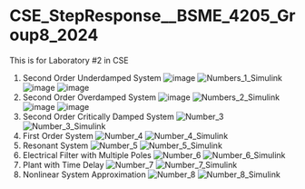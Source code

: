 # CSE_StepResponse__BSME_4205_Group8_2024
This is for Laboratory #2 in CSE
1. Second Order Underdamped System
![image](https://github.com/JJME4205/CSE_StepResponse__BSME_4205_Group8_2024/assets/159037171/9f857deb-f28b-4762-bd25-ed8f01fa1e55)
![Numbers_1_Simulink](https://github.com/JJME4205/CSE_StepResponse__BSME_4205_Group8_2024/assets/159037171/3dddb922-9518-4449-a5a8-de2ef2c57109)
![image](https://github.com/JJME4205/CSE_StepResponse__BSME_4205_Group8_2024/assets/159037171/a7186422-76c0-4a76-945c-142e78e85af2)
![image](https://github.com/JJME4205/CSE_StepResponse__BSME_4205_Group8_2024/assets/159037171/433c548e-c0a1-48eb-9ac0-ada3ab0a8550)
2. Second Order Overdamped System
![image](https://github.com/JJME4205/CSE_StepResponse__BSME_4205_Group8_2024/assets/159037171/c3af88f7-d421-473c-ba97-d1ec2b7dfdc7)
![Numbers_2_Simulink](https://github.com/JJME4205/CSE_StepResponse__BSME_4205_Group8_2024/assets/159037171/8fc067be-b99d-460d-85a2-f8c2f73a4ede)
![image](https://github.com/JJME4205/CSE_StepResponse__BSME_4205_Group8_2024/assets/159037171/0bd08b09-4473-4ee8-aa3a-1e8732d60a70)
![image](https://github.com/JJME4205/CSE_StepResponse__BSME_4205_Group8_2024/assets/159037171/df98e1c0-98d2-4eac-8fa9-08a808139d5a)
3. Second Order Critically Damped System
![Number_3](https://github.com/JJME4205/CSE_StepResponse__BSME_4205_Group8_2024/assets/159040752/1bf12821-700c-404a-9d5d-351c510f1554)
![Number_3_Simulink](https://github.com/JJME4205/CSE_StepResponse__BSME_4205_Group8_2024/assets/159040752/4fde6ab1-b90e-4644-8e82-0930a096d39a)
4. First Order System
![Number_4](https://github.com/JJME4205/CSE_StepResponse__BSME_4205_Group8_2024/assets/159040752/4b524214-ba08-48bb-8cc4-28eb8e860630)
![Number_4_Simulink](https://github.com/JJME4205/CSE_StepResponse__BSME_4205_Group8_2024/assets/159040752/d5e349c9-5082-4088-9423-a7a12458f372)
5. Resonant System
![Number_5](https://github.com/JJME4205/CSE_StepResponse__BSME_4205_Group8_2024/assets/159036967/e41d02db-5cd8-4471-98f3-96a3ecdf3f45)
![Number_5_Simulink](https://github.com/JJME4205/CSE_StepResponse__BSME_4205_Group8_2024/assets/159036967/5d009d49-f5cb-4622-a304-8b8b6f405967)
6. Electrical Filter with Multiple Poles
![Number_6](https://github.com/JJME4205/CSE_StepResponse__BSME_4205_Group8_2024/assets/159036967/95365a6d-370c-4ebb-80c0-b051a14e7ae4)
![Number_6_Simulink](https://github.com/JJME4205/CSE_StepResponse__BSME_4205_Group8_2024/assets/159036967/1fac7446-eda0-4d1e-a70f-3884ac2e107e)
7. Plant with Time Delay
![Number_7](https://github.com/JJME4205/CSE_StepResponse__BSME_4205_Group8_2024/assets/159086810/40e6247a-69a3-4a58-b216-52c14f834f03)
![Number_7_Simulink](https://github.com/JJME4205/CSE_StepResponse__BSME_4205_Group8_2024/assets/159086810/ccabdd9d-0b7b-4082-ab3d-c7496155bf4d)
8. Nonlinear System Approximation
![Number_8](https://github.com/JJME4205/CSE_StepResponse__BSME_4205_Group8_2024/assets/159086810/fe3f3323-ded0-4e80-91e3-60acf6abd7fd)
![Number_8_Simulink](https://github.com/JJME4205/CSE_StepResponse__BSME_4205_Group8_2024/assets/159086810/8aec4baa-78c9-4a43-80f3-314e1997dd08)



